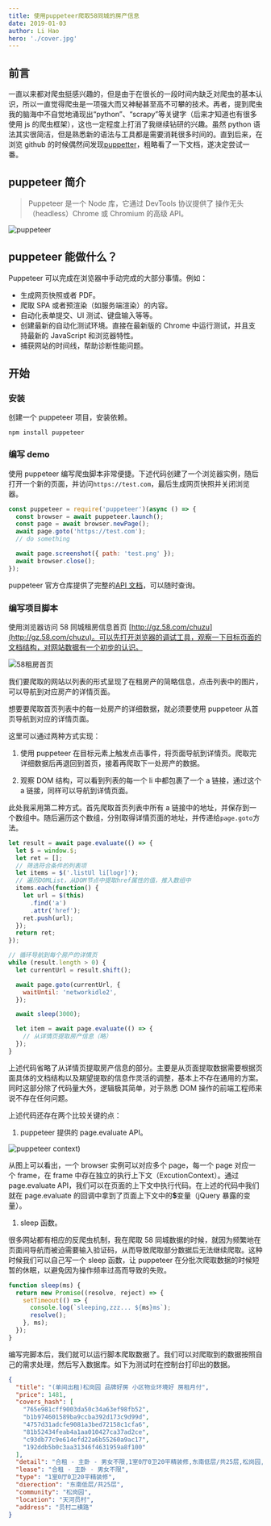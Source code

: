 ```yaml
---
title: 使用puppeteer爬取58同城的房产信息
date: 2019-01-03
author: Li Hao
hero: './cover.jpg'
---
```


## 前言
一直以来都对爬虫挺感兴趣的，但是由于在很长的一段时间内缺乏对爬虫的基本认识，所以一直觉得爬虫是一项强大而又神秘甚至高不可攀的技术。再者，提到爬虫我的脑海中不自觉地涌现出“python”、“scrapy”等关键字（后来才知道也有很多使用 js 的爬虫框架），这也一定程度上打消了我继续钻研的兴趣。虽然 python 语法其实很简洁，但是熟悉新的语法与工具都是需要消耗很多时间的。直到后来，在浏览 github 的时候偶然间发现[puppetter](https://github.com/GoogleChrome/puppeteer)，粗略看了一下文档，遂决定尝试一番。

## puppeteer 简介



> Puppeteer 是一个 Node 库，它通过 DevTools 协议提供了
> 操作无头（headless）Chrome 或 Chromium 的高级 API。


![puppeteer](./puppeteer.png)

## puppeteer 能做什么？

Puppeteer 可以完成在浏览器中手动完成的大部分事情。例如：

- 生成网页快照或者 PDF。
- 爬取 SPA 或者预渲染（如服务端渲染）的内容。
- 自动化表单提交、UI 测试、键盘输入等等。
- 创建最新的自动化测试环境。直接在最新版的 Chrome 中运行测试，并且支持最新的 JavaScript 和浏览器特性。
- 捕获网站的时间线，帮助诊断性能问题。

## 开始

### 安装

创建一个 puppeteer 项目，安装依赖。

```
npm install puppeteer
```

### 编写 demo

使用 puppeteer 编写爬虫脚本非常便捷。下述代码创建了一个浏览器实例，随后打开一个新的页面，并访问`https://test.com`，最后生成网页快照并关闭浏览器。

```javascript
const puppeteer = require('puppeteer')(async () => {
  const browser = await puppeteer.launch();
  const page = await browser.newPage();
  await page.goto('https://test.com');
  // do something

  await page.screenshot({ path: 'test.png' });
  await browser.close();
});
```

puppeteer 官方仓库提供了完整的[API 文档](https://github.com/GoogleChrome/puppeteer/blob/master/docs/api.md#)，可以随时查询。

### 编写项目脚本

使用浏览器访问 58 同城租房信息首页 [http://gz.58.com/chuzu](http://gz.58.com/chuzu)。可以先打开浏览器的调试工具，观察一下目标页面的文档结构，对网站数据有一个初步的认识。

![58租房首页](./58.jpg)

我们要爬取的网站以列表的形式呈现了在租房产的简略信息，点击列表中的图片，可以导航到对应房产的详情页面。

想要要爬取首页列表中的每一处房产的详细数据，就必须要使用 puppeteer 从首页导航到对应的详情页面。

这里可以通过两种方式实现：

1. 使用 puppeteer 在目标元素上触发点击事件，将页面导航到详情页。爬取完详细数据后再退回到首页，接着再爬取下一处房产的数据。

2. 观察 DOM 结构，可以看到列表的每一个 li 中都包裹了一个 a 链接，通过这个 a 链接，同样可以导航到详情页面。

此处我采用第二种方式。首先爬取首页列表中所有 a 链接中的地址，并保存到一个数组中。随后遍历这个数组，分别取得详情页面的地址，并传递给`page.goto`方法。

```javascript
let result = await page.evaluate(() => {
  let $ = window.$;
  let ret = [];
  // 筛选符合条件的列表项
  let items = $('.listUl li[logr]');
  // 遍历DOMList，从DOM节点中提取href属性的值，推入数组中
  items.each(function() {
    let url = $(this)
      .find('a')
      .attr('href');
    ret.push(url);
  });
  return ret;
});

// 循环导航到每个房产的详情页
while (result.length > 0) {
  let currentUrl = result.shift();

  await page.goto(currentUrl, {
    waitUntil: 'networkidle2',
  });

  await sleep(3000);

  let item = await page.evaluate(() => {
    // 从详情页提取房产信息（略）
  });
}
```

上述代码省略了从详情页提取房产信息的部分。主要是从页面提取数据需要根据页面具体的文档结构以及期望提取的信息作灵活的调整，基本上不存在通用的方案。同时这部分除了代码量大外，逻辑极其简单，对于熟悉 DOM 操作的前端工程师来说不存在任何问题。

上述代码还存在两个比较关键的点：

1. puppeteer 提供的 page.evaluate API。

![puppeteer context](./puppeteer-context.png))

从图上可以看出，一个 browser 实例可以对应多个 page，每一个 page 对应一个 frame，在 frame 中存在独立的执行上下文（ExcutionContext）。通过 page.evaluate API，我们可以在页面的上下文中执行代码。在上述的代码中我们就在 page.evaluate 的回调中拿到了页面上下文中的<b>\$</b>变量（jQuery 暴露的变量）。

1. sleep 函数。

很多网站都有相应的反爬虫机制，我在爬取 58 同城数据的时候，就因为频繁地在页面间导航而被迫需要输入验证码，从而导致爬取部分数据后无法继续爬取。这种时候我们可以自己写一个 sleep 函数，让 puppeteer 在分批次爬取数据的时候短暂的休眠，以避免因为操作频率过高而导致的失败。

```javascript
function sleep(ms) {
  return new Promise((resolve, reject) => {
    setTimeout(() => {
      console.log(`sleeping,zzz... ${ms}ms`);
      resolve();
    }, ms);
  });
}
```

编写完脚本后，我们就可以运行脚本爬取数据了。我们可以对爬取到的数据按照自己的需求处理，然后写入数据库。如下为测试时在控制台打印出的数据。

```json
{
  "title": "(单间出租)松岗园 品牌好房 小区物业环境好 房租月付",
  "price": 1481,
  "covers_hash": [
    "765e981cff9003da50c34a63ef98fb52",
    "b1b974601589ba9ccba392d173c9d99d",
    "4757d31adcfe9081a3bed72158c1cfa6",
    "81b52434feab4a1aa010427ca37ad2ce",
    "c93db77c9e614efd22a6b55260a9ac17",
    "192ddb5b0c3aa31346f4631959a8f100"
  ],
  "detail": "合租 - 主卧 - 男女不限,1室0厅0卫20平精装修,东南低层/共25层,松岗园,天河员村,员村二横路",
  "lease": "合租 - 主卧 - 男女不限",
  "type": "1室0厅0卫20平精装修",
  "dierection": "东南低层/共25层",
  "community": "松岗园",
  "location": "天河员村",
  "address": "员村二横路"
}
```
